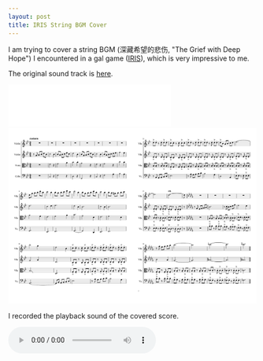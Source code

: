 ```yaml
---
layout: post
title: IRIS String BGM Cover
---
```


I am trying to cover a string BGM (深藏希望的悲伤, "The Grief with Deep Hope") I encountered in a gal game ([IRIS](https://www.taptap.com/app/58802/topic)), which is very impressive to me.

The original sound track is [here](http://music.163.com/dj?id=2056267351&userid=120051629).

<iframe src="//music.163.com/outchain/player?type=3&id=2056267351&auto=0&height=66" frameborder="no" border="0" marginwidth="0" marginheight="0" width=330 height=86> </iframe>
<div style="clear:both;display:table;">
  <div style="float:left;width:50%;">
    <img src="ext/Iris-mp5-1.png" alt="page1" style="width:100%">
  </div>
  <div style="float:left;width:50%;">
    <img src="ext/Iris-mp5-2.png" alt="page2" style="width:100%">
  </div>
</div>

I recorded the playback sound of the covered score.

<audio controls>
  <source src="ext/深藏希望的悲伤-cover.mp3" type="audio/mpeg">
  Click here: [MP3](ext/深藏希望的悲伤-cover.mp3)
</audio>
